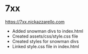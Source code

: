 # 7xx
https://7xx.nickazzarello.com
- Added snowman divs to index.html
- Created assets/css/style.css file
- Created styles for snowman divs
- Linked style.css file in index.html
